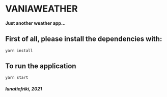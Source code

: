 # VANIAWEATHER

#### Just another weather app...

## First of all, please install the dependencies with:

```
yarn install
```

## To run the application

```
yarn start
```

##### lunaticfriki, 2021